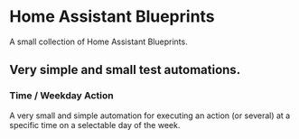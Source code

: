 # Home Assistant Blueprints
A small collection of Home Assistant Blueprints.

## Very simple and small test automations.
### Time / Weekday Action
A very small and simple automation for executing an action (or several) at a specific time on a selectable day of the week.


